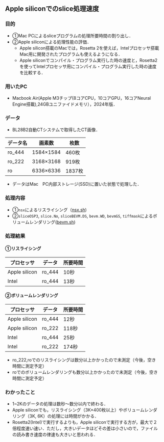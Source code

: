 ## Apple siliconでのslice処理速度
### 目的
- ①Mac PCによるsliceプログラムの処理所要時間の割り出し．
- ②Apple siliconによる処理性能の評価．
  - Apple silicon搭載のMacでは，Rosetta 2を使えば，Intelプロセッサ搭載Mac用に開発されたプログラムも使えるようになる．
  - Apple siliconでコンパイル・プログラム実行した時の速度と，Rosetta2を使ってIntelプロセッサ用にコンパイル・プログラム実行した時の速度を比較する．

### 用いたPC
- Macbook Air(Apple M3チップ(8コアCPU，10コアGPU，16コアNeural Engine搭載),24GBユニファイドメモリ），2024年版．

### データ
- BL28B2自動CTシステムで取得したCT画像．

|データ名|画素数|枚数|
|---|---|---|
|ro_444|1584×1584|460枚|
|ro_222|3168×3168|919枚|
|ro|6336×6336|1837枚|

- データはMac　PC内部ストレージ(SSD)に置いた状態で処理した．

### 処理内容
- ①`nsx`によるリスライシング（[nsx.sh](https://github.com/xrm-bl/slice/blob/main/mac-benchmark/nsx.sh))
- ②`sliceOSP3`, `slice.No`, `sliceBEVM.DS`, `bevm.WD`, `bevmGS`, `tiffmask`によるボリュームレンダリング([bevm.sh](https://github.com/xrm-bl/slice/blob/main/mac-benchmark/bevm.sh))

### 処理結果
#### ①リスライシング
|プロセッサ|データ|所要時間|
|----|----|----|
|Apple silicon|ro_444|10秒|
|Intel|ro_444|13秒|

#### ②ボリュームレンダリング
|プロセッサ|データ|所要時間|
|----|----|----|
|Apple silicon|ro_444|12秒|
|Apple silicon|ro_222|118秒|
|Intel|ro_444|25秒|
|Intel|ro_222|174秒|

- ro_222,roでのリスライシングは数分以上かかったので未測定（今後，空き時間に測定予定）
- roでのボリュームレンダリングも数分以上かかったので未測定（今後，空き時間に測定予定）

### わかったこと
- 1~2Kのデータの処理は数秒〜数分以内で終わる．
- Apple siliconでも，リスライシング（3K×400枚以上）やボリュームレンダリング（3K, 6K）の処理には時間がかかる．
- Rosetta2(Intel)で実行するよりも，Apple siliconで実行する方が，最大で２倍程度速い速い．ただし，大きいデータほどその差は小さいので，ファイルの読み書き速度の律速も大きいと思われる．
